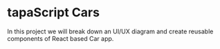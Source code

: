 # tapaScript Cars
In this project we will break down an UI/UX diagram and create reusable components of React based Car app. 
